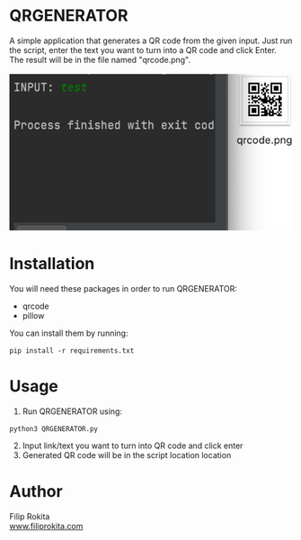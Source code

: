 # QRGENERATOR
A simple application that generates a QR code from the given input. Just run the script, enter the text you want to turn into a QR code and click Enter. The result will be in the file named "qrcode.png".<br/>
<br/>
<img src="QRGENERATOR.png">

# Installation
You will need these packages in order to run QRGENERATOR:
* qrcode
* pillow

You can install them by running:
```
pip install -r requirements.txt
```
# Usage
1. Run QRGENERATOR using:
```
python3 QRGENERATOR.py
```
2. Input link/text you want to turn into QR code and click enter
3. Generated QR code will be in the script location location

# Author
Filip Rokita<br/>
www.filiprokita.com

